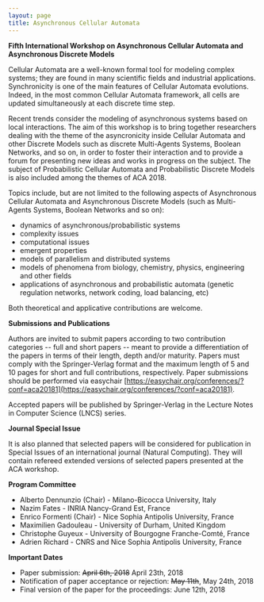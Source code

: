 ```yaml
---
layout: page
title: Asynchronous Cellular Automata
---
```



**Fifth International Workshop on Asynchronous Cellular Automata and Asynchronous Discrete Models**


Cellular Automata are a well-known formal tool for modeling complex systems; they are found in many scientific fields and industrial applications. Synchronicity is one of the main features of Cellular Automata evolutions. Indeed, in the most common Cellular Automata framework, all cells are updated simultaneously at each discrete time step.

Recent trends consider the modeling of asynchronous systems based on local interactions. The aim of this workshop is to bring together researchers dealing with the theme of the asyncronicity inside Cellular Automata and other Discrete Models such as discrete Multi-Agents Systems, Boolean Networks, and so on, in order to foster their interaction and to provide a forum for presenting new ideas and works in progress on the subject. The subject of Probabilistic Cellular Automata and Probabilistic Discrete Models is also included among the themes of ACA 2018.

Topics include, but are not limited to the following aspects of Asynchronous Cellular Automata and Asynchronous Discrete Models (such as Multi-Agents Systems, Boolean Networks and so on):

- dynamics of asynchronous/probabilistic systems
- complexity issues
- computational issues
- emergent properties
- models of parallelism and distributed systems
- models of phenomena from biology, chemistry, physics, engineering and other fields
- applications of  asynchronous and probabilistic automata (genetic regulation networks, network coding, load balancing, etc)

Both theoretical and applicative contributions are welcome.

**Submissions and Publications**

Authors are invited to submit papers according to two contribution categories -- full and short papers -- meant to provide a differentiation of the papers in terms of their length, depth and/or maturity. Papers must comply with the Springer-Verlag format and the maximum length of 5 and 10 pages for short and full contributions, respectively.
Paper submissions should be performed via easychair [https://easychair.org/conferences/?conf=aca20181](https://easychair.org/conferences/?conf=aca20181).

Accepted papers will be published by Springer-Verlag in the Lecture Notes in Computer Science (LNCS) series.

**Journal Special Issue**

It is also planned that selected papers will be considered for publication in Special Issues of an international journal (Natural Computing).
They will contain refereed extended versions of selected papers presented at the ACA workshop.


**Program Committee**

- Alberto Dennunzio (Chair) - Milano-Bicocca University, Italy
- Nazim Fates  - INRIA Nancy-Grand Est, France
- Enrico Formenti (Chair) - Nice Sophia Antipolis University, France
- Maximilien Gadouleau - University of Durham, United Kingdom
- Christophe Guyeux  - University of Bourgogne Franche-Comté, France
- Adrien Richard - CNRS and Nice Sophia Antipolis University, France


**Important Dates**

- Paper submission: ~~April 6th, 2018~~ April 23th, 2018
- Notification of paper acceptance or rejection: ~~May 11th~~, May 24th, 2018
- Final version of the paper for the proceedings: June 12th, 2018
